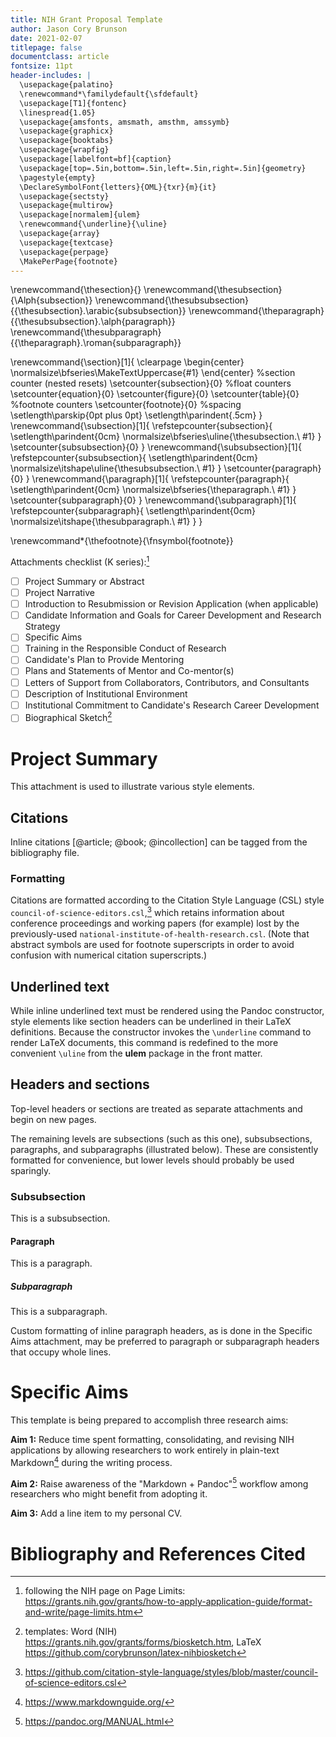 ```yaml
---
title: NIH Grant Proposal Template
author: Jason Cory Brunson
date: 2021-02-07
titlepage: false
documentclass: article
fontsize: 11pt
header-includes: |
  \usepackage{palatino}
  \renewcommand*\familydefault{\sfdefault}
  \usepackage[T1]{fontenc}
  \linespread{1.05}
  \usepackage{amsfonts, amsmath, amsthm, amssymb}
  \usepackage{graphicx}
  \usepackage{booktabs}
  \usepackage{wrapfig}
  \usepackage[labelfont=bf]{caption}
  \usepackage[top=.5in,bottom=.5in,left=.5in,right=.5in]{geometry}
  \pagestyle{empty}
  \DeclareSymbolFont{letters}{OML}{txr}{m}{it}
  \usepackage{sectsty}
  \usepackage{multirow}
  \usepackage[normalem]{ulem}
  \renewcommand{\underline}{\uline}
  \usepackage{array}
  \usepackage{textcase}
  \usepackage{perpage}
  \MakePerPage{footnote}
---
```


<!--
\usepackage[compact]{titlesec}
\titlespacing\section{0pt}{0.5em minus 0em plus 0em}{0.5em minus 0em plus 0em}
-->

\renewcommand{\thesection}{}
\renewcommand{\thesubsection}{\Alph{subsection}}
\renewcommand{\thesubsubsection}{{\thesubsection}.\arabic{subsubsection}}
\renewcommand{\theparagraph}{{\thesubsubsection}.\alph{paragraph}}
\renewcommand{\thesubparagraph}{{\theparagraph}.\roman{subparagraph}}

\renewcommand{\section}[1]{
  \clearpage
  \begin{center}
  \normalsize\bfseries\MakeTextUppercase{#1}
  \end{center}
  %section counter (nested resets)
  \setcounter{subsection}{0}
  %float counters
  \setcounter{equation}{0}
  \setcounter{figure}{0}
  \setcounter{table}{0}
  %footnote counters
  \setcounter{footnote}{0}
  %spacing
  \setlength\parskip{0pt plus 0pt}
  \setlength\parindent{.5cm}
}
\renewcommand{\subsection}[1]{
  \refstepcounter{subsection}{
    \setlength\parindent{0cm}
    \normalsize\bfseries\uline{\thesubsection.\ #1}
  }
  \setcounter{subsubsection}{0}
}
\renewcommand{\subsubsection}[1]{
  \refstepcounter{subsubsection}{
    \setlength\parindent{0cm}
    \normalsize\itshape\uline{\thesubsubsection.\ #1}
  }
  \setcounter{paragraph}{0}
}
\renewcommand{\paragraph}[1]{
  \refstepcounter{paragraph}{
    \setlength\parindent{0cm}
    \normalsize\bfseries{\theparagraph.\ #1}
  }
  \setcounter{subparagraph}{0}
}
\renewcommand{\subparagraph}[1]{
  \refstepcounter{subparagraph}{
    \setlength\parindent{0cm}
    \normalsize\itshape{\thesubparagraph.\ #1}
  }
}

\renewcommand*{\thefootnote}{\fnsymbol{footnote}}


Attachments checklist (K series):[^page-limits]

- [ ] Project Summary or Abstract
- [ ] Project Narrative
- [ ] Introduction to Resubmission or Revision Application (when applicable)
- [ ] Candidate Information and Goals for Career Development and Research Strategy
- [ ] Specific Aims
- [ ] Training in the Responsible Conduct of Research
- [ ] Candidate's Plan to Provide Mentoring
- [ ] Plans and Statements of Mentor and Co-mentor(s)
- [ ] Letters of Support from Collaborators, Contributors, and Consultants
- [ ] Description of Institutional Environment
- [ ] Institutional Commitment to Candidate's Research Career Development
- [ ] Biographical Sketch[^biosketch]

[^page-limits]: following the NIH page on Page Limits: <https://grants.nih.gov/grants/how-to-apply-application-guide/format-and-write/page-limits.htm>
[^biosketch]: templates: Word (NIH) <https://grants.nih.gov/grants/forms/biosketch.htm>, LaTeX <https://github.com/corybrunson/latex-nihbiosketch>


# Project Summary

This attachment is used to illustrate various style elements.

## Citations

Inline citations [@article; @book; @incollection] can be tagged from the bibliography file.

### Formatting

Citations are formatted according to the Citation Style Language (CSL) style `council-of-science-editors.csl`,[^style-url] which retains information about conference proceedings and working papers (for example) lost by the previously-used `national-institute-of-health-research.csl`.
(Note that abstract symbols are used for footnote superscripts in order to avoid confusion with numerical citation superscripts.)

## Underlined text

While inline <span class="underline">underlined text</span> must be rendered using the Pandoc constructor, style elements like section headers can be underlined in their LaTeX definitions.
Because the constructor invokes the `\underline` command to render LaTeX documents, this command is redefined to the more convenient `\uline` from the **ulem** package in the front matter.

## Headers and sections

Top-level headers or sections are treated as separate attachments and begin on new pages.

The remaining levels are subsections (such as this one), subsubsections, paragraphs, and subparagraphs (illustrated below). These are consistently formatted for convenience, but lower levels should probably be used sparingly.

### Subsubsection

This is a subsubsection.

#### Paragraph

This is a paragraph.

##### Subparagraph

This is a subparagraph.

Custom formatting of inline paragraph headers, as is done in the Specific Aims attachment, may be preferred to paragraph or subparagraph headers that occupy whole lines.

[^style-url]: <https://github.com/citation-style-language/styles/blob/master/council-of-science-editors.csl>


# Specific Aims

This template is being prepared to accomplish three research aims:

**Aim 1:**
Reduce time spent formatting, consolidating, and revising NIH applications by allowing researchers to work entirely in plain-text Markdown[^md] during the writing process.

[^md]: <https://www.markdownguide.org/>

**Aim 2:**
Raise awareness of the "Markdown + Pandoc"[^pandoc] workflow among researchers who might benefit from adopting it.

**Aim 3:**
Add a line item to my personal CV.

[^pandoc]: <https://pandoc.org/MANUAL.html>


# Bibliography and References Cited


<!--
# PDF (via LaTeX)
pandoc nih-proposal.md \
  -t latex \
  -N \
  --bibliography=nih-proposal.bib \
  --citeproc \
  --csl=council-of-science-editors.csl \
  -o nih-proposal.pdf
# Microsoft Word (.docx)
pandoc nih-proposal.md \
  --bibliography=nih-proposal.bib \
  --citeproc \
  --csl=council-of-science-editors.csl \
  --reference-doc=nih-reference.docx \
  -o nih-proposal.docx
-->

<!--
# sources
https://www.latextemplates.com/template/nih-grant-proposal
https://www.soimort.org/notes/161117/
https://github.com/Wandmalfarbe/pandoc-latex-template/issues/3#issuecomment-302539900
https://verbosus.com/bibtex-style-examples.html
-->
